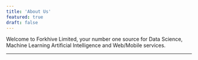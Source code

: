 ```yaml
---
title: 'About Us'
featured: true
draft: false
---
```


Welcome to Forkhive Limited, your number one source for Data Science, Machine Learning Artificial Intelligence and Web/Mobile services.

---